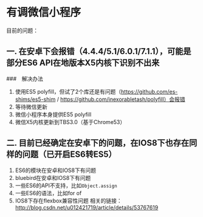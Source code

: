 # 有调微信小程序

目前的问题：

## 一. 在安卓下会报错（4.4.4/5.1/6.0.1/7.1.1），可能是部分ES6 API在地版本X5内核下识别不出来
 ###　解决办法
 1. 使用ES5 polyfill，但试了2个库还是有问题（https://github.com/es-shims/es5-shim / https://github.com/inexorabletash/polyfill）会报错
 2. 等待微信更新
   1. 微信小程序本身提供ES5 polyfill
   2. 微信X5内核更新到TBS3.0（基于Chrome53）

## 二. 目前已经确定在安卓下的问题，在IOS8下也存在同样的问题（已开启ES6转ES5）

   1. ES6的模块在安卓和IOS8下有问题
   2. bluebird在安卓和IOS8下有问题
   3. 一些ES6的API不支持，比如`Object.assign`
   4. 一些ES6的语法，比如for of
   5. IOS8下存在flexbox兼容性问题
   相关的链接：http://blog.csdn.net/u012421719/article/details/53767619
